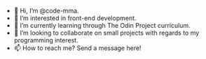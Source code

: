 - 👋 Hi, I’m @code-mma.
- 👀 I’m interested in front-end development.
- 🌱 I’m currently learning through The Odin Project curriculum.
- 💞️ I’m looking to collaborate on small projects with regards to my programming interest.
- 📫 How to reach me? Send a message here!

<!---
code-mma/code-mma is a ✨ special ✨ repository because its `README.md` (this file) appears on your GitHub profile.
You can click the Preview link to take a look at your changes.
--->
